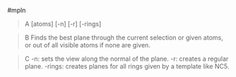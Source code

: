 #mpln
>A [atoms] [-n] [-r] [-rings]

>B Finds the best plane through the current selection or given atoms, or out of all visible atoms if none are given.

>C -n: sets the view along the normal of the plane.
-r: creates a regular plane.
-rings: creates planes for all rings given by a template like NC5.
